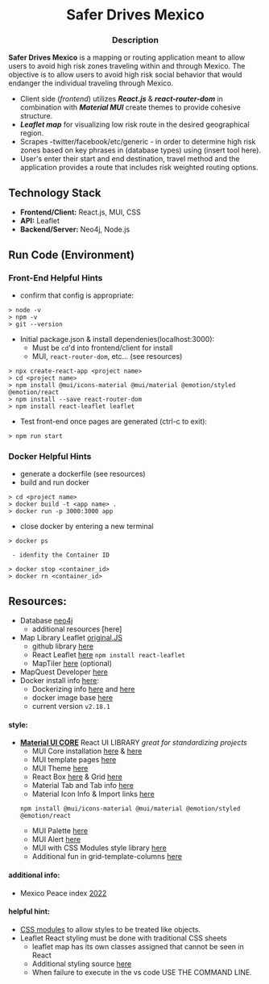 <h1 align="center">Safer Drives Mexico</h1>

<h3 align="center">Description</h3>

**Safer Drives Mexico** is a mapping or routing application meant to allow users to avoid high risk zones traveling within and through Mexico. The objective is to allow users to avoid high risk social behavior that would endanger the individual traveling through Mexico. 


- Client side (*frontend*) utilizes ***React.js*** & ***react-router-dom*** in combination with ***Material MUI*** create themes to provide cohesive structure. 
- ***Leaflet map*** for visualizing low risk route in the desired geographical region. 
- Scrapes -twitter/facebook/etc/generic - in order to determine high risk zones based on key phrases in (database types) using (insert tool here).
- User's enter their start and end destination, travel method and the application provides a route that includes risk weighted routing options. 

## Technology Stack
- **Frontend/Client:** React.js, MUI, CSS
- **API:** Leaflet
- **Backend/Server:**  Neo4j, Node.js 

## Run Code (Environment)

### Front-End Helpful Hints 
- confirm that config is appropriate:
```
> node -v
> npm -v
> git --version
```

- Initial package.json & install dependenies(localhost:3000):
    - Must be `cd`'d into frontend/client for install
    - MUI, `react-router-dom`, etc... (see resources)
```
> npx create-react-app <project name>
> cd <project name>
> npm install @mui/icons-material @mui/material @emotion/styled @emotion/react
> npm install --save react-router-dom
> npm install react-leaflet leaflet
```
- Test front-end once pages are generated (ctrl-c to exit):
```
> npm run start
```

### Docker Helpful Hints 
- generate a dockerfile (see resources)
- build and run docker
```
> cd <project name>
> docker build -t <app name> .
> docker run -p 3000:3000 app
```
- close docker by entering a new terminal
```
> docker ps
```
     - idenfity the Container ID
 ```    
> docker stop <container_id>
> docker rn <container_id>
```



## Resources:
- Database [neo4j](https://neo4j.com/cloud/platform/aura-graph-database/)
    - additional resources [here]
- Map Library Leaflet [original.JS](https://leafletjs.com/examples/quick-start/)
    - github library [here](https://github.com/Leaflet/Leaflet)
    - React Leaflet [here](https://react-leaflet.js.org/docs/start-installation/) `npm install react-leaflet`
    - MapTiler [here](https://www.maptiler.com/) (optional)
- MapQuest Developer [here](https://developer.mapquest.com/)
- Docker install info [here](https://www.docker.com/):
    - Dockerizing info [here](https://mherman.org/blog/dockerizing-a-react-app/) and [here](https://iws.io/2021/dockerize-create-react-app)
    - docker image base [here](https://hub.docker.com/_/node/tags?page=1&name=18)
    - current version `v2.18.1`

#### **style:** 
- **[Material UI CORE](https://mui.com/)** React UI LIBRARY *great for standardizing projects*
    - MUI Core installation [here](https://www.npmjs.com/package/@mui/material) & [here](https://mui.com/material-ui/getting-started/installation/)
    - MUI template pages [here](https://mui.com/material-ui/getting-started/templates/)
    - MUI Theme [here](https://mui.com/material-ui/customization/theming/)
    - React Box [here](https://mui.com/material-ui/react-box/) & Grid [here](https://mui.com/material-ui/react-grid/)
    - Material Tab and Tab info [here](https://mui.com/material-ui/react-tabs/)
    - Material Icon Info & Import links [here](https://mui.com/material-ui/material-icons/)
    ```
    npm install @mui/icons-material @mui/material @emotion/styled @emotion/react
    ```
    - MUI Palette [here](https://mui.com/material-ui/customization/palette/)
    - MUI Alert [here](https://mui.com/material-ui/react-alert/)
    - MUI with CSS Modules style library [here](https://mui.com/material-ui/guides/interoperability/)
    - Additional fun in grid-template-columns [here](https://developer.mozilla.org/en-US/docs/Web/CSS/grid-template-columns)

#### **additional info:**
- Mexico Peace index [2022](https://www.visionofhumanity.org/wp-content/uploads/2022/05/ENG-MPI-2022-web.pdf)

#### **helpful hint:** 
- [CSS modules](https://create-react-app.dev/docs/adding-a-css-modules-stylesheet/) to allow styles to be treated like objects.
- Leaflet React styling must be done with traditional CSS sheets
    - leaflet map has its own classes assigned that cannot be seen in React
    - Additional styling source [here](https://medium.com/yavar/react-leaflet-map-3b2d53f97368)
    - When failure to execute in the vs code USE THE COMMAND LINE. 

